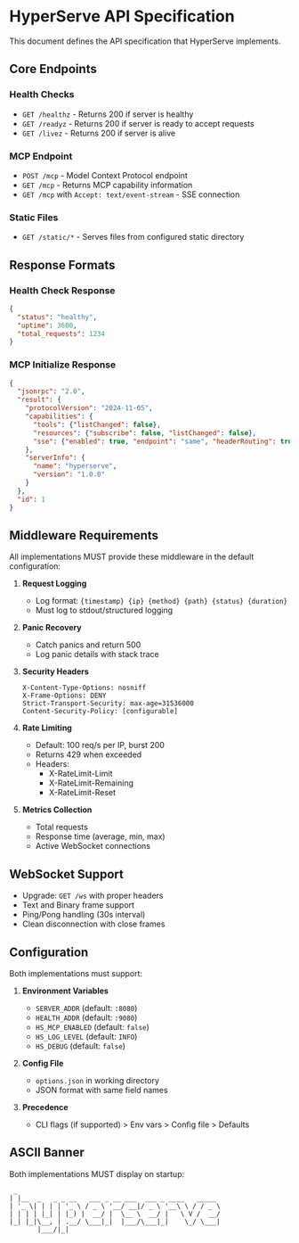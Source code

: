 # HyperServe API Specification

This document defines the API specification that HyperServe implements.

## Core Endpoints

### Health Checks
- `GET /healthz` - Returns 200 if server is healthy
- `GET /readyz` - Returns 200 if server is ready to accept requests  
- `GET /livez` - Returns 200 if server is alive

### MCP Endpoint
- `POST /mcp` - Model Context Protocol endpoint
- `GET /mcp` - Returns MCP capability information
- `GET /mcp` with `Accept: text/event-stream` - SSE connection

### Static Files
- `GET /static/*` - Serves files from configured static directory

## Response Formats

### Health Check Response
```json
{
  "status": "healthy",
  "uptime": 3600,
  "total_requests": 1234
}
```

### MCP Initialize Response
```json
{
  "jsonrpc": "2.0",
  "result": {
    "protocolVersion": "2024-11-05",
    "capabilities": {
      "tools": {"listChanged": false},
      "resources": {"subscribe": false, "listChanged": false},
      "sse": {"enabled": true, "endpoint": "same", "headerRouting": true}
    },
    "serverInfo": {
      "name": "hyperserve",
      "version": "1.0.0"
    }
  },
  "id": 1
}
```

## Middleware Requirements

All implementations MUST provide these middleware in the default configuration:

1. **Request Logging**
   - Log format: `{timestamp} {ip} {method} {path} {status} {duration}`
   - Must log to stdout/structured logging

2. **Panic Recovery**
   - Catch panics and return 500
   - Log panic details with stack trace

3. **Security Headers**
   ```
   X-Content-Type-Options: nosniff
   X-Frame-Options: DENY
   Strict-Transport-Security: max-age=31536000
   Content-Security-Policy: [configurable]
   ```

4. **Rate Limiting**
   - Default: 100 req/s per IP, burst 200
   - Returns 429 when exceeded
   - Headers:
     - X-RateLimit-Limit
     - X-RateLimit-Remaining
     - X-RateLimit-Reset

5. **Metrics Collection**
   - Total requests
   - Response time (average, min, max)
   - Active WebSocket connections

## WebSocket Support

- Upgrade: `GET /ws` with proper headers
- Text and Binary frame support
- Ping/Pong handling (30s interval)
- Clean disconnection with close frames

## Configuration

Both implementations must support:

1. **Environment Variables**
   - `SERVER_ADDR` (default: `:8080`)
   - `HEALTH_ADDR` (default: `:9080`)
   - `HS_MCP_ENABLED` (default: `false`)
   - `HS_LOG_LEVEL` (default: `INFO`)
   - `HS_DEBUG` (default: `false`)

2. **Config File** 
   - `options.json` in working directory
   - JSON format with same field names

3. **Precedence**
   - CLI flags (if supported) > Env vars > Config file > Defaults

## ASCII Banner

Both implementations MUST display on startup:
```
 _                                              
| |__  _   _ _ __   ___ _ __ ___  ___ _ ____   _____
| '_ \| | | | '_ \ / _ \ '__/ __|/ _ \ '__\ \ / / _ \
| | | | |_| | |_) |  __/ |  \__ \  __/ |   \ V /  __/
|_| |_|\__, | .__/ \___|_|  |___/\___|_|    \_/ \___|
       |___/|_|     
```